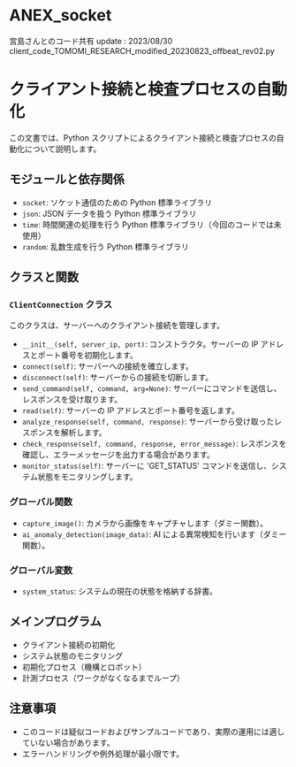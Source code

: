 # ANEX_socket
宮島さんとのコード共有
update : 2023/08/30
client_code_TOMOMI_RESEARCH_modified_20230823_offbeat_rev02.py

# クライアント接続と検査プロセスの自動化

この文書では、Python スクリプトによるクライアント接続と検査プロセスの自動化について説明します。

## モジュールと依存関係

- `socket`: ソケット通信のための Python 標準ライブラリ
- `json`: JSON データを扱う Python 標準ライブラリ
- `time`: 時間関連の処理を行う Python 標準ライブラリ（今回のコードでは未使用）
- `random`: 乱数生成を行う Python 標準ライブラリ

## クラスと関数

### `ClientConnection` クラス

このクラスは、サーバーへのクライアント接続を管理します。

- `__init__(self, server_ip, port)`: コンストラクタ。サーバーの IP アドレスとポート番号を初期化します。
- `connect(self)`: サーバーへの接続を確立します。
- `disconnect(self)`: サーバーからの接続を切断します。
- `send_command(self, command, arg=None)`: サーバーにコマンドを送信し、レスポンスを受け取ります。
- `read(self)`: サーバーの IP アドレスとポート番号を返します。
- `analyze_response(self, command, response)`: サーバーから受け取ったレスポンスを解析します。
- `check_response(self, command, response, error_message)`: レスポンスを確認し、エラーメッセージを出力する場合があります。
- `monitor_status(self)`: サーバーに 'GET_STATUS' コマンドを送信し、システム状態をモニタリングします。

### グローバル関数

- `capture_image()`: カメラから画像をキャプチャします（ダミー関数）。
- `ai_anomaly_detection(image_data)`: AI による異常検知を行います（ダミー関数）。

### グローバル変数

- `system_status`: システムの現在の状態を格納する辞書。

## メインプログラム

- クライアント接続の初期化
- システム状態のモニタリング
- 初期化プロセス（機構とロボット）
- 計測プロセス（ワークがなくなるまでループ）

## 注意事項

- このコードは疑似コードおよびサンプルコードであり、実際の運用には適していない場合があります。
- エラーハンドリングや例外処理が最小限です。


